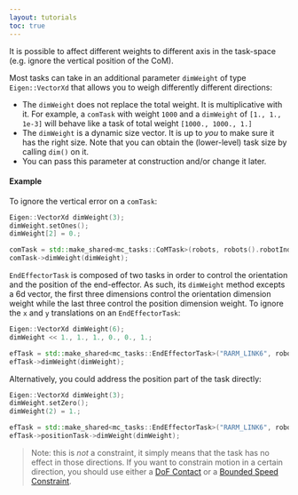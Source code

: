 ```yaml
---
layout: tutorials
toc: true
---
```


It is possible to affect different weights to different axis in the task-space (e.g. ignore the vertical position of the CoM).

Most tasks can take in an additional parameter `dimWeight` of type `Eigen::VectorXd` that allows you to weigh differently different directions:
- The `dimWeight` does not replace the total weight. It is multiplicative with it. For example, a `comTask` with weight `1000` and a `dimWeight` of `[1., 1., 1e-3]` will behave like a task of total weight `[1000., 1000., 1.]` 
- The `dimWeight` is a dynamic size vector. It is up to *you* to make sure it has the right size. Note that you can obtain the (lower-level) task size by calling `dim()` on it.
- You can pass this parameter at construction and/or change it later.

#### Example
To ignore the vertical error on a `comTask`:
```cpp
Eigen::VectorXd dimWeight(3);
dimWeight.setOnes();
dimWeight[2] = 0.;

comTask = std::make_shared<mc_tasks::CoMTask>(robots, robots().robotIndex(), 5.0, 100.);
comTask->dimWeight(dimWeight);
```

`EndEffectorTask` is composed of two tasks in order to control the orientation and the position of the end-effector. As such, its `dimWeight` method excepts a 6d vector, the first three dimensions control the orientation dimension weight while the last three control the position dimension weight. To ignore the `x` and `y` translations on an `EndEffectorTask`:
```cpp
Eigen::VectorXd dimWeight(6);
dimWeight << 1., 1., 1., 0., 0., 1.;

efTask = std::make_shared<mc_tasks::EndEffectorTask>("RARM_LINK6", robots(), 5.0, 100);
efTask->dimWeight(dimWeight);
```

Alternatively, you could address the position part of the task directly:
```cpp
Eigen::VectorXd dimWeight(3);
dimWeight.setZero();
dimWeight(2) = 1.;

efTask = std::make_shared<mc_tasks::EndEffectorTask>("RARM_LINK6", robots(), 5.0, 100);
efTask->positionTask->dimWeight(dimWeight);
```

> Note: this is *not* a constraint, it simply means that the task has no effect in those directions. If you want to constrain motion in a certain direction, you should use either a [DoF Contact](contact-dof.html) or a [Bounded Speed Constraint](speed-constraint.html).
